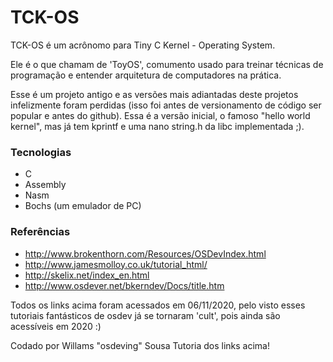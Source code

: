 # TCK-OS

TCK-OS é um acrônomo para Tiny C Kernel - Operating System.

Ele é o que chamam de 'ToyOS', comumento usado para treinar técnicas de programação e entender arquitetura de computadores na prática.

Esse é um projeto antigo e as versões mais adiantadas deste projetos infelizmente foram perdidas (isso foi antes de versionamento de código ser popular e antes do github). Essa é a versão inicial, o famoso "hello world kernel", mas já tem kprintf e uma nano string.h da libc implementada ;).

### Tecnologias
- C
- Assembly
- Nasm
- Bochs (um emulador de PC)

### Referências

- http://www.brokenthorn.com/Resources/OSDevIndex.html
- http://www.jamesmolloy.co.uk/tutorial_html/
- http://skelix.net/index_en.html
- http://www.osdever.net/bkerndev/Docs/title.htm

Todos os links acima foram acessados em 06/11/2020, pelo visto esses tutoriais fantásticos de osdev já se tornaram 'cult', pois ainda são acessíveis em 2020 :)


Codado por Willams "osdeving" Sousa
Tutoria dos links acima!






